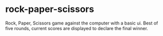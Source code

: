 # rock-paper-scissors

Rock, Paper, Scissors game against the computer with a basic ui. Best of five rounds, current scores are displayed to declare the final winner.
